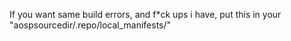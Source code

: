 If you want same build errors, and f*ck ups i have, put this in your "aospsourcedir/.repo/local_manifests/"
